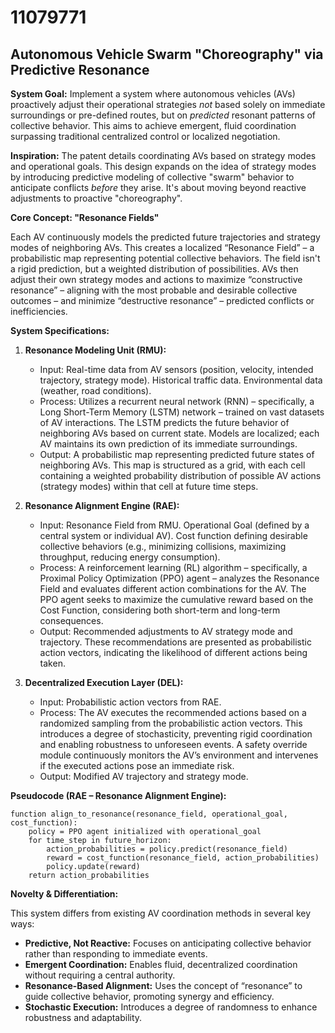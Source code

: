 # 11079771

## Autonomous Vehicle Swarm "Choreography" via Predictive Resonance

**System Goal:** Implement a system where autonomous vehicles (AVs) proactively adjust their operational strategies *not* based solely on immediate surroundings or pre-defined routes, but on *predicted* resonant patterns of collective behavior. This aims to achieve emergent, fluid coordination surpassing traditional centralized control or localized negotiation.

**Inspiration:** The patent details coordinating AVs based on strategy modes and operational goals. This design expands on the idea of strategy modes by introducing predictive modeling of collective "swarm" behavior to anticipate conflicts *before* they arise. It's about moving beyond reactive adjustments to proactive "choreography".

**Core Concept: "Resonance Fields"**

Each AV continuously models the predicted future trajectories and strategy modes of neighboring AVs. This creates a localized “Resonance Field” – a probabilistic map representing potential collective behaviors. The field isn't a rigid prediction, but a weighted distribution of possibilities. AVs then adjust their own strategy modes and actions to maximize “constructive resonance” – aligning with the most probable and desirable collective outcomes – and minimize “destructive resonance” – predicted conflicts or inefficiencies.

**System Specifications:**

1.  **Resonance Modeling Unit (RMU):**
    *   Input: Real-time data from AV sensors (position, velocity, intended trajectory, strategy mode). Historical traffic data. Environmental data (weather, road conditions).
    *   Process: Utilizes a recurrent neural network (RNN) – specifically, a Long Short-Term Memory (LSTM) network – trained on vast datasets of AV interactions. The LSTM predicts the future behavior of neighboring AVs based on current state. Models are localized; each AV maintains its own prediction of its immediate surroundings.
    *   Output: A probabilistic map representing predicted future states of neighboring AVs. This map is structured as a grid, with each cell containing a weighted probability distribution of possible AV actions (strategy modes) within that cell at future time steps.

2.  **Resonance Alignment Engine (RAE):**
    *   Input: Resonance Field from RMU. Operational Goal (defined by a central system or individual AV). Cost function defining desirable collective behaviors (e.g., minimizing collisions, maximizing throughput, reducing energy consumption).
    *   Process:  A reinforcement learning (RL) algorithm – specifically, a Proximal Policy Optimization (PPO) agent – analyzes the Resonance Field and evaluates different action combinations for the AV. The PPO agent seeks to maximize the cumulative reward based on the Cost Function, considering both short-term and long-term consequences.
    *   Output:  Recommended adjustments to AV strategy mode and trajectory. These recommendations are presented as probabilistic action vectors, indicating the likelihood of different actions being taken.

3.  **Decentralized Execution Layer (DEL):**
    *   Input: Probabilistic action vectors from RAE.
    *   Process:  The AV executes the recommended actions based on a randomized sampling from the probabilistic action vectors. This introduces a degree of stochasticity, preventing rigid coordination and enabling robustness to unforeseen events.  A safety override module continuously monitors the AV’s environment and intervenes if the executed actions pose an immediate risk.
    *   Output:  Modified AV trajectory and strategy mode.

**Pseudocode (RAE – Resonance Alignment Engine):**

```
function align_to_resonance(resonance_field, operational_goal, cost_function):
    policy = PPO agent initialized with operational_goal
    for time_step in future_horizon:
        action_probabilities = policy.predict(resonance_field)
        reward = cost_function(resonance_field, action_probabilities)
        policy.update(reward)
    return action_probabilities
```

**Novelty & Differentiation:**

This system differs from existing AV coordination methods in several key ways:

*   **Predictive, Not Reactive:**  Focuses on anticipating collective behavior rather than responding to immediate events.
*   **Emergent Coordination:**  Enables fluid, decentralized coordination without requiring a central authority.
*   **Resonance-Based Alignment:**  Uses the concept of “resonance” to guide collective behavior, promoting synergy and efficiency.
*   **Stochastic Execution:** Introduces a degree of randomness to enhance robustness and adaptability.